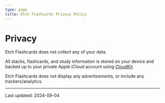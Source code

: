 ```yaml
---
type: page
title: Etch Flashcards Privacy Policy
---
```


# Privacy

Etch Flashcards does not collect any of your data.

All stacks, flashcards, and study information is stored on your device and backed up to your private Apple iCloud account using [CloudKit](https://developer.apple.com/icloud/cloudkit/).

Etch Flashcards does not display any advertisements, or include any trackers/analytics.

---
Last updated: 2024-09-04
